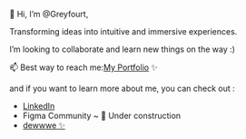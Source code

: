 👋 Hi, I’m @Greyfourt,

Transforming ideas into intuitive and immersive experiences.

I’m looking to collaborate and learn new things on the way :)

📫 Best way to reach me:[My Portfolio](https://greyfourt.github.io/) ✨

and if you want to learn more about me, you can check out :
   - [LinkedIn](https://www.linkedin.com/in/nazli-ozcubukcuoglu/) 
   - Figma Community ~ 🚧 Under construction
   - [dewwwe ✨](https://dewwwe.com)
    

<!---
Greyfourt/Greyfourt is a ✨ special ✨ repository because its `README.md` (this file) appears on your GitHub profile.
You can click the Preview link to take a look at your changes.
--->
